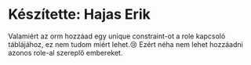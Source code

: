 # Készítette: Hajas Erik

Valamiért az orm hozzáad egy unique constraint-ot a role kapcsoló táblájához, ez nem tudom miért lehet.😢 Ezért néha nem lehet hozzáadni azonos role-al szereplő embereket.
